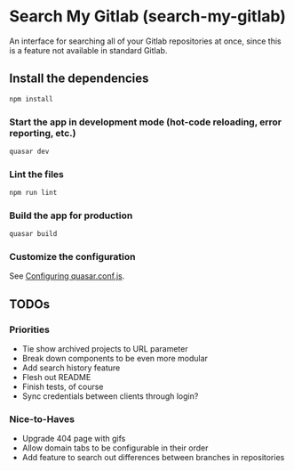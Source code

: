# Search My Gitlab (search-my-gitlab)

An interface for searching all of your Gitlab repositories at once, since this is a feature not available in standard Gitlab.

## Install the dependencies

```bash
npm install
```

### Start the app in development mode (hot-code reloading, error reporting, etc.)

```bash
quasar dev
```

### Lint the files

```bash
npm run lint
```

### Build the app for production

```bash
quasar build
```

### Customize the configuration

See [Configuring quasar.conf.js](https://v1.quasar.dev/quasar-cli/quasar-conf-js).

## TODOs

### Priorities

-   Tie show archived projects to URL parameter
-   Break down components to be even more modular
-   Add search history feature
-   Flesh out README
-   Finish tests, of course
-   Sync credentials between clients through login?

### Nice-to-Haves

-   Upgrade 404 page with gifs
-   Allow domain tabs to be configurable in their order
-   Add feature to search out differences between branches in repositories
